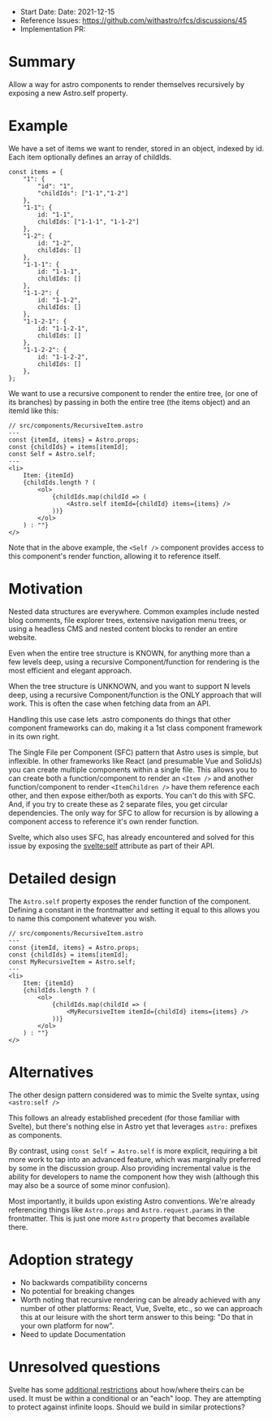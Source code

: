 -   Start Date: Date: 2021-12-15
-   Reference Issues: https://github.com/withastro/rfcs/discussions/45
-   Implementation PR:

# Summary

Allow a way for astro components to render themselves recursively by exposing a new Astro.self property.

# Example

We have a set of items we want to render, stored in an object, indexed by id.
Each item optionally defines an array of childIds.

```
const items = {
    "1": {
        "id": "1",
        "childIds": ["1-1","1-2"]
    },
    "1-1": {
        id: "1-1",
        childIds: ["1-1-1", "1-1-2"]
    },
    "1-2": {
        id: "1-2",
        childIds: []
    },
    "1-1-1": {
        id: "1-1-1",
        childIds: []
    },
    "1-1-2": {
        id: "1-1-2",
        childIds: []
    },
    "1-1-2-1": {
        id: "1-1-2-1",
        childIds: []
    },
    "1-1-2-2": {
        id: "1-1-2-2",
        childIds: []
    },
};
```

We want to use a recursive component to render the entire tree,
(or one of its branches) by passing in both the entire tree (the items object)
and an itemId like this:

```
// src/components/RecursiveItem.astro
---
const {itemId, items} = Astro.props;
const {childIds} = items[itemId];
const Self = Astro.self;
---
<li>
    Item: {itemId}
    {childIds.length ? (
        <ol>
            {childIds.map(childId => (
                <Astro.self itemId={childId} items={items} />
            ))}
        </ol>
    ) : ""}
</>
```

Note that in the above example, the `<Self />` component provides
access to this component's render function, allowing it to
reference itself.

# Motivation

Nested data structures are everywhere. Common examples include nested blog comments,
file explorer trees, extensive navigation menu trees, or using a headless CMS and nested content blocks to render an entire website.

Even when the entire tree structure is KNOWN, for anything more than a few levels deep,
using a recursive Component/function for rendering is the most efficient and elegant approach.

When the tree structure is UNKNOWN, and you want to support N levels deep, using a recursive
Component/function is the ONLY approach that will work. This is often the case
when fetching data from an API.

Handling this use case lets .astro components do things that other component 
frameworks can do, making it a 1st class component framework in its own right.

The Single File per Component (SFC) pattern that Astro uses is simple, but inflexible. 
In other frameworks like React (and presumable Vue and SolidJs) you can create multiple 
components within a single file. 
This allows you to can create both a function/component to render an `<Item />` and another 
function/component to render `<ItemChildren />` have them reference each other, and then expose 
either/both as exports. You can't do this with SFC. And, if you try to create these as 
2 separate files, you get circular dependencies. The only way for SFC to allow for recursion 
is by allowing a component access to reference it's own render function.

Svelte, which also uses SFC, has already
encountered and solved for this issue by exposing the [svelte:self](https://svelte.dev/docs#svelte_self)
attribute as part of their API.


# Detailed design

The `Astro.self` property exposes the render function of the component.
Defining a constant in the frontmatter and setting it equal to this allows
you to name this component whatever you wish.

```
// src/components/RecursiveItem.astro
---
const {itemId, items} = Astro.props;
const {childIds} = items[itemId];
const MyRecursiveItem = Astro.self;
---
<li>
    Item: {itemId}
    {childIds.length ? (
        <ol>
            {childIds.map(childId => (
                <MyRecursiveItem itemId={childId} items={items} />
            ))}
        </ol>
    ) : ""}
</>
```

# Alternatives

The other design pattern considered was to mimic the Svelte syntax, using
`<astro:self />`

This follows an already established precedent (for those familiar with Svelte),
but there's nothing else in Astro yet that leverages `astro:` prefixes as
components.

By contrast, using `const Self = Astro.self` is more explicit,
requiring a bit more work to tap into an advanced feature, which was marginally
preferred by some in the discussion group. Also providing incremental value is
the ability for developers to name the component how they wish (although
this may also be a source of some minor confusion).

Most importantly, it builds upon existing Astro conventions. We're already
referencing things like `Astro.props` and `Astro.request.params` in the frontmatter.
This is just one more `Astro` property that becomes available there.

# Adoption strategy

- No backwards compatibility concerns
- No potential for breaking changes
- Worth noting that recursive rendering can be already achieved with any number of other
platforms: React, Vue, Svelte, etc., so we can approach this at our leisure with
the short term answer to this being: "Do that in your own platform for now".
- Need to update Documentation

# Unresolved questions

Svelte has some [additional restrictions](https://svelte.dev/docs#svelte_self)
about how/where theirs can be used. It must be within a conditional or an "each" loop.
They are attempting to protect against infinite loops. Should we build in similar protections?
